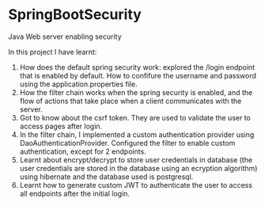 # SpringBootSecurity
Java Web server enabling security


In this project I have learnt:
1. How does the default spring security work: explored the /login endpoint that is enabled by default. How to confifure the username and password using the application.properties file.
2. How the filter chain works when the spring security is enabled, and the flow of actions that take place when a client communicates with the server.
3. Got to know about the csrf token. They are used to validate the user to access pages after login.
4. In the filter chain, I implemented a custom authentication provider using DaoAuthenticationProvider. Configured the filter to enable custom authentication, except for 2 endpoints.
5. Learnt about encrypt/decrypt to store user credentials in database (the user credentials are stored in the database using an ecryption algorithm) using hibernate and the database used is postgresql.
6. Learnt how to generate custom JWT to authenticate the user to access all endpoints after the initial login.
